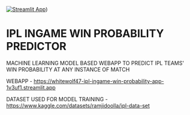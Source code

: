 [![Streamlit App](https://static.streamlit.io/badges/streamlit_badge_black_white.svg)](https://whitewolf47-ipl-ingame-win-probability-app-1v3uf1.streamlit.app))

# IPL INGAME WIN PROBABILITY PREDICTOR
MACHINE LEARNING MODEL BASED WEBAPP TO PREDICT IPL TEAMS' WIN PROBABILITY AT ANY INSTANCE OF MATCH

WEBAPP - https://whitewolf47-ipl-ingame-win-probability-app-1v3uf1.streamlit.app

DATASET USED FOR MODEL TRAINING - https://www.kaggle.com/datasets/ramjidoolla/ipl-data-set
